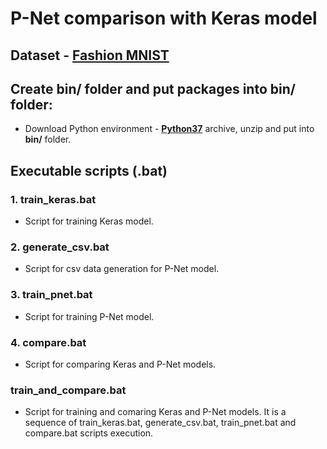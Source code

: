 # P-Net comparison with Keras model

## Dataset - [Fashion MNIST](https://www.kaggle.com/qnkhuat/fashionmnist)

## Create bin/ folder and put packages into bin/ folder:

- Download Python environment - **[Python37](https://hlaiman.com/bin/dmitriy/Python37.rar)** archive, unzip and put into **bin/** folder.


## Executable scripts (.bat)

### 1. train_keras.bat

- Script for training Keras model.

### 2. generate_csv.bat

- Script for csv data generation for P-Net model.

### 3. train_pnet.bat

- Script for training P-Net model.

### 4. compare.bat

- Script for comparing Keras and P-Net models.

### train_and_compare.bat

- Script for training and comaring Keras and P-Net models. It is a sequence of train_keras.bat, generate_csv.bat, train_pnet.bat and compare.bat scripts execution.






